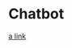 # Chatbot

[a link](https://miro.com/welcomeonboard/Mkk3U3ZtNHoxQTZidjBPbFNhMVYwSGxLRjk1d2s1clZ5VDVINTlNOWlPVEJMdmVBczBhV0Jpb1NzWTVRa2NEMnwzNDU4NzY0NTYwODM1NTc3MzM4fDI=?share_link_id=57093518801)

